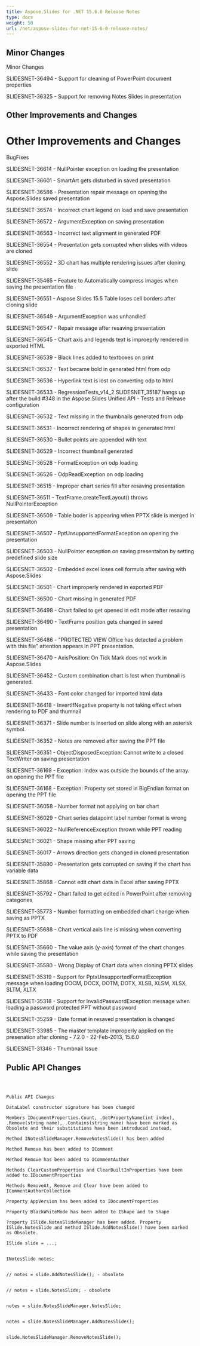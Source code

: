 ```yaml
---
title: Aspose.Slides for .NET 15.6.0 Release Notes
type: docs
weight: 50
url: /net/aspose-slides-for-net-15-6-0-release-notes/
---
```


## **Minor Changes**
Minor Changes

SLIDESNET-36494 - Support for cleaning of PowerPoint document properties

SLIDESNET-36325 - Support for removing Notes Slides in presentation
## **Other Improvements and Changes**
# **Other Improvements and Changes**
BugFixes

SLIDESNET-36614 - NullPointer exception on loading the presentation

SLIDESNET-36601 - SmartArt gets disturbed in saved presentation

SLIDESNET-36586 - Presentation repair message on opening the Aspose.Slides saved presentation

SLIDESNET-36574 - Incorrect chart legend on load and save presentation

SLIDESNET-36572 - ArgumentException on saving presentation

SLIDESNET-36563 - Incorrect text alignment in generated PDF

SLIDESNET-36554 - Presentation gets corrupted when slides with videos are cloned

SLIDESNET-36552 - 3D chart has multiple rendering issues after cloning slide

SLIDESNET-35465 - Feature to Automatically compress images when saving the presentation file

SLIDESNET-36551 - Aspose Slides 15.5 Table loses cell borders after cloning slide

SLIDESNET-36549 - ArgumentException was unhandled

SLIDESNET-36547 - Repair message after resaving presentation

SLIDESNET-36545 - Chart axis and legends text is improeprly rendered in exported HTML

SLIDESNET-36539 - Black lines added to textboxes on print

SLIDESNET-36537 - Text became bold in generated html from odp

SLIDESNET-36536 - Hyperlink text is lost on converting odp to html

SLIDESNET-36533 - RegressionTests_v14_2.SLIDESNET_35187 hangs up after the build #348 in the Aspose.Slides Unified API - Tests and Release configuration

SLIDESNET-36532 - Text missing in the thumbnails generated from odp

SLIDESNET-36531 - Incorrect rendering of shapes in generated html

SLIDESNET-36530 - Bullet points are appended with text

SLIDESNET-36529 - Incorrect thumbnail generated

SLIDESNET-36528 - FormatException on odp loading

SLIDESNET-36526 - OdpReadException on odp loading

SLIDESNET-36515 - Improper chart series fill after resaving presentation

SLIDESNET-36511 - TextFrame.createTextLayout() throws NullPointerException

SLIDESNET-36509 - Table boder is appearing when PPTX slide is merged in presentaiton

SLIDESNET-36507 - PptUnsupportedFormatException on opening the presentation

SLIDESNET-36503 - NullPointer exception on saving presentaiton by setting predefined slide size

SLIDESNET-36502 - Embedded excel loses cell formula after saving with Aspose.Slides

SLIDESNET-36501 - Chart improperly rendered in exported PDF

SLIDESNET-36500 - Chart missing in generated PDF

SLIDESNET-36498 - Chart failed to get opened in edit mode after resaving

SLIDESNET-36490 - TextFrame position gets changed in saved presentation

SLIDESNET-36486 - "PROTECTED VIEW Office has detected a problem with this file" attention appears in PPT presentation.

SLIDESNET-36470 - AxisPosition: On Tick Mark does not work in Aspose.Slides

SLIDESNET-36452 - Custom combination chart is lost when thumbnail is generated.

SLIDESNET-36433 - Font color changed for imported html data

SLIDESNET-36418 - InvertIfNegative property is not taking effect when rendering to PDF and thumnail

SLIDESNET-36371 - Slide number is inserted on slide along with an asterisk symbol.

SLIDESNET-36352 - Notes are removed after saving the PPT file

SLIDESNET-36351 - ObjectDisposedException: Cannot write to a closed TextWriter on saving presentation

SLIDESNET-36169 - Exception: Index was outside the bounds of the array. on opening the PPT file

SLIDESNET-36168 - Exception: Property set stored in BigEndian format on opening the PPT file

SLIDESNET-36058 - Number format not applying on bar chart

SLIDESNET-36029 - Chart series datapoint label number format is wrong

SLIDESNET-36022 - NullReferenceException thrown while PPT reading

SLIDESNET-36021 - Shape missing after PPT saving

SLIDESNET-36017 - Arrows direction gets changed in cloned presentation

SLIDESNET-35890 - Presentation gets corrupted on saving if the chart has variable data

SLIDESNET-35868 - Cannot edit chart data in Excel after saving PPTX

SLIDESNET-35792 - Chart failed to get edited in PowerPoint after removing categories

SLIDESNET-35773 - Number formatting on embedded chart change when saving as PPTX

SLIDESNET-35688 - Chart vertical axis line is missing when converting PPTX to PDF

SLIDESNET-35660 - The value axis (y-axis) format of the chart changes while saving the presentation

SLIDESNET-35580 - Wrong Display of Chart data when cloning PPTX slides

SLIDESNET-35319 - Support for PptxUnsupportedFormatException message when loading DOCM, DOCX, DOTM, DOTX, XLSB, XLSM, XLSX, SLTM, XLTX

SLIDESNET-35318 - Support for InvalidPasswordException message when loading a password protected PPT without password

SLIDESNET-35259 - Date format in resaved presentation is changed

SLIDESNET-33985 - The master template improperly applied on the presenation after cloning - 7.2.0 - 22-Feb-2013, 15.6.0

SLIDESNET-31346 - Thumbnail Issue
## **Public API Changes**
```



Public API Changes

DataLabel constructor signature has been changed

Members IDocumentProperties.Count, .GetPropertyName(int index), .Remove(string name), .Contains(string name) have been marked as Obsolete and their substitutions have been introduced instead.

Method INotesSlideManager.RemoveNotesSlide() has been added

Method Remove has been added to IComment

Method Remove has been added to ICommentAuthor

Methods ClearCustomProperties and ClearBuiltInProperties have been added to IDocumentProperties

Methods RemoveAt, Remove and Clear have been added to ICommentAuthorCollection

Property AppVersion has been added to IDocumentProperties

Property BlackWhiteMode has been added to IShape and to Shape

?roperty ISlide.NotesSlideManager has been added. Property ISlide.NotesSlide and method ISlide.AddNotesSlide() have been marked as Obsolete.

ISlide slide = ...;


INotesSlide notes;


// notes = slide.AddNotesSlide(); - obsolete


// notes = slide.NotesSlide; - obsolete


notes = slide.NotesSlideManager.NotesSlide;


notes = slide.NotesSlideManager.AddNotesSlide();


slide.NotesSlideManager.RemoveNotesSlide();

```

